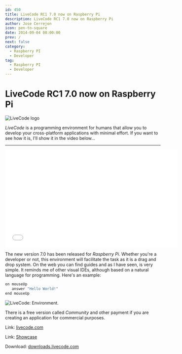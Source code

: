 ```yaml
---
id: 450
title: LiveCode RC1 7.0 now on Raspberry Pi
description: LiveCode RC1 7.0 now on Raspberry Pi
author: Jose Cerrejon
icon: pen-to-square
date: 2014-09-04 08:00:00
prev: /
next: false
category:
  - Raspberry PI
  - Developer
tag:
  - Raspberry PI
  - Developer
---
```


# LiveCode RC1 7.0 now on Raspberry Pi

![LiveCode logo](/images/2014/09/livecode_logo.png)

*LiveCode* is a programming environment for humans that allow you to develop your cross-platform applications with minimal effort. If you want to see how it is, I'll show it in the video below...

- - -
<iframe width="560" height="315" src="//www.youtube.com/embed/9HF_FcHOP-s" frameborder="0" allowfullscreen></iframe>

The new version 7.0 has been released for *Raspberry Pi*. Whether you're a developer or not, this environment will facilitate the task as it is a drag and drop system. On the web you can find guides and as I have seen, is very simple. It reminds me of other visual IDEs, although based on a natural language for programming. Here's an example:

```bash
on mouseUp
   answer "Hello World!"
end mouseUp
```

![LiveCode: Environment.](/images/2014/09/livecode.png "LiveCode: Environment.")

There is a free version called *Community* and other payment if you are creating an application for commercial purposes.

Link: [livecode.com](http://livecode.com/)

Link: [Showcase](http://livecode.com/showcase/)

Download: [downloads.livecode.com](http://downloads.livecode.com/livecode/)